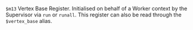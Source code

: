 `$m13` Vertex Base Register. Initialised on behalf of a Worker context by the Supervisor via `run` or `runall`. This register can also be read through the `$vertex_base` alias.

